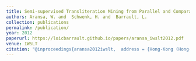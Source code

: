 ```yaml
---
title: Semi-supervised Transliteration Mining from Parallel and Comparable Corpora
authors: Aransa, W. and  Schwenk, H. and  Barrault, L.
collection: publications
permalink: /publication/
year: 2012
paperurl: https://loicbarrault.github.io/papers/aransa_iwslt2012.pdf
venue: IWSLT
citation: "@inproceedings{aransa2012iwslt,  address = {Hong-Kong (Hong-Kong)},  author = {Aransa, W. and  Schwenk, H. and  Barrault, L.},  booktitle = {IWSLT},  category = {ACTI},  city = {Hong-Kong},  country = {Hong-Kong},  forme = {FullPaper},  title = {Semi-supervised Transliteration Mining from Parallel and Comparable Corpora},  url = {https://loicbarrault.github.io/papers/aransa_iwslt2012.pdf},  year = {2012} }  "
---
```

